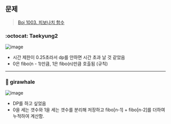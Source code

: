 ## 문제
> [Boj 1003. 피보나치 함수](https://www.acmicpc.net/problem/1003)


### :octocat: Taekyung2

![image](https://user-images.githubusercontent.com/37056992/92192281-975f3a80-eea0-11ea-8395-1c999d582916.png)

- 시간 제한이 0.25초라서 dp를 안하면 시간 초과 날 것 같았음
- 0은 fibo(n - 1)만큼, 1은 fibo(n)만큼 호출됨 (규칙) 


---


### :whale: girawhale

![image](https://user-images.githubusercontent.com/48428699/95931610-948f2800-0e04-11eb-941e-301b258db21c.png)

- DP를 하고 싶었음
- 0을 세는 갯수와 1을 세는 갯수를 분리해 저장하고 fibo[n-1] + fibo[n-2]를 더하여 누적하여 계산함.